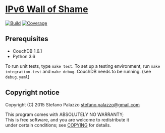 # [IPv6 Wall of Shame](https://ipv6wallofshame.com/)

[![Build](https://img.shields.io/travis/sfstpala/v6wos.svg?style=flat-square)](https://travis-ci.org/sfstpala/v6wos)
[![Coverage](https://img.shields.io/coveralls/sfstpala/v6wos.svg?style=flat-square)](https://coveralls.io/r/sfstpala/v6wos)

## Prerequisites

 - CouchDB 1.6.1
 - Python 3.6

To run unit tests, type `make test`. To set up a testing environment, run `make integration-test` and `make debug`. CouchDB needs to be running. (see `debug.yaml`)

## Copyright notice

Copyright (C) 2015  Stefano Palazzo <stefano.palazzo@gmail.com>

This program comes with ABSOLUTELY NO WARRANTY;  
This is free software, and you are welcome to redistribute it  
under certain conditions; see [COPYING](COPYING) for details.
